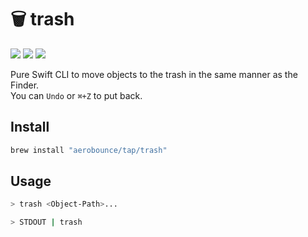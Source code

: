 # 🗑 trash

[![][badge-swift-versions]][swiftpackageindex]
[![][badge-platforms]][swiftpackageindex]
[![][badge-tag]][tags]

Pure Swift CLI to move objects to the trash in the same manner as the Finder.\
You can `Undo` or `⌘+Z` to put back.

## Install

```sh
brew install "aerobounce/tap/trash"
```


## Usage

```sh
> trash <Object-Path>...
```

```sh
> STDOUT | trash
```


[tags]: https://github.com/aerobounce/trash.swift/tags
[swiftpackageindex]: https://swiftpackageindex.com/aerobounce/trash.swift

[badge-swift-versions]: https://img.shields.io/endpoint?url=https%3A%2F%2Fswiftpackageindex.com%2Fapi%2Fpackages%2Faerobounce%2Ftrash.swift%2Fbadge%3Ftype%3Dswift-versions
[badge-platforms]: https://img.shields.io/endpoint?url=https%3A%2F%2Fswiftpackageindex.com%2Fapi%2Fpackages%2Faerobounce%2Ftrash.swift%2Fbadge%3Ftype%3Dplatforms
[badge-tag]: https://img.shields.io/github/v/tag/aerobounce/trash.swift?display_name=tag
